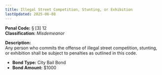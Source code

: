 ```yaml
---
title: Illegal Street Competition, Stunting, or Exhibition
lastUpdated: 2025-06-08
---
```


**Penal Code:** § [3] 12  
**Classification:** *Misdemeanor*

**Description:**  
Any person who commits the offense of illegal street competition, stunting, or exhibition shall be subject to penalties as outlined in this code.

- **Bond Type:** City Bail Bond  
- **Bond Amount:** $1000
